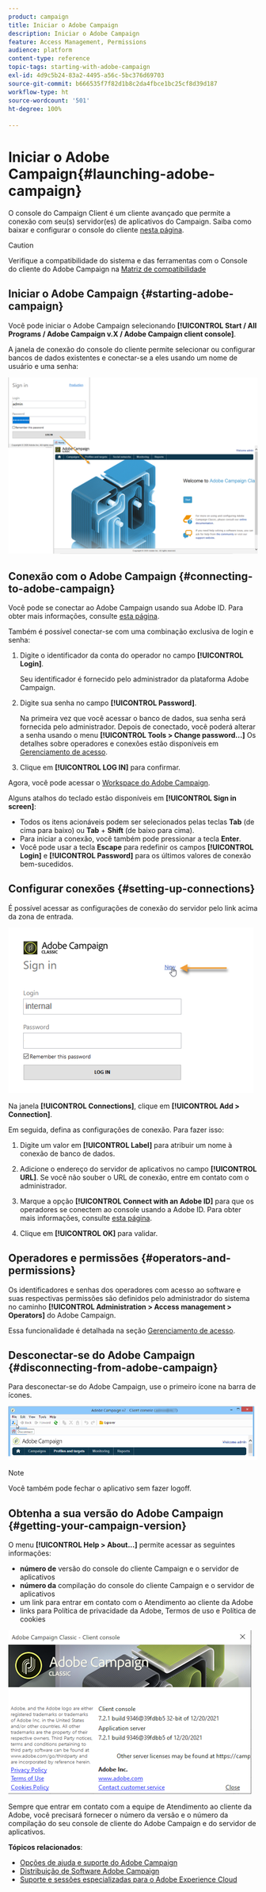 ```yaml
---
product: campaign
title: Iniciar o Adobe Campaign
description: Iniciar o Adobe Campaign
feature: Access Management, Permissions
audience: platform
content-type: reference
topic-tags: starting-with-adobe-campaign
exl-id: 4d9c5b24-83a2-4495-a56c-5bc376d69703
source-git-commit: b666535f7f82d1b8c2da4fbce1bc25cf8d39d187
workflow-type: ht
source-wordcount: '501'
ht-degree: 100%

---
```


# Iniciar o Adobe Campaign{#launching-adobe-campaign}



O console do Campaign Client é um cliente avançado que permite a conexão com seu(s) servidor(es) de aplicativos do Campaign. Saiba como baixar e configurar o console do cliente [nesta página](../../installation/using/installing-the-client-console.md).

>[!CAUTION]
>
>Verifique a compatibilidade do sistema e das ferramentas com o Console do cliente do Adobe Campaign na [Matriz de compatibilidade](../../rn/using/compatibility-matrix.md#ClientConsoleoperatingsystems)

## Iniciar o Adobe Campaign {#starting-adobe-campaign}

Você pode iniciar o Adobe Campaign selecionando **[!UICONTROL Start / All Programs / Adobe Campaign v.X / Adobe Campaign client console]**.

A janela de conexão do console do cliente permite selecionar ou configurar bancos de dados existentes e conectar-se a eles usando um nome de usuário e uma senha:

![](assets/acc-logon.png)

## Conexão com o Adobe Campaign {#connecting-to-adobe-campaign}

Você pode se conectar ao Adobe Campaign usando sua Adobe ID. Para obter mais informações, consulte [esta página](../../integrations/using/about-adobe-id.md).

Também é possível conectar-se com uma combinação exclusiva de login e senha:

1. Digite o identificador da conta do operador no campo **[!UICONTROL Login]**.

   Seu identificador é fornecido pelo administrador da plataforma Adobe Campaign.

1. Digite sua senha no campo **[!UICONTROL Password]**.

   Na primeira vez que você acessar o banco de dados, sua senha será fornecida pelo administrador. Depois de conectado, você poderá alterar a senha usando o menu **[!UICONTROL Tools > Change password...]** Os detalhes sobre operadores e conexões estão disponíveis em [Gerenciamento de acesso](../../platform/using/access-management.md).

1. Clique em **[!UICONTROL LOG IN]** para confirmar.<!--You can also press the **Enter** key to launch connection.-->

Agora, você pode acessar o [Workspace do Adobe Campaign](../../platform/using/adobe-campaign-workspace.md).

Alguns atalhos do teclado estão disponíveis em **[!UICONTROL Sign in screen]**:
* Todos os itens acionáveis podem ser selecionados pelas teclas **Tab** (de cima para baixo) ou **Tab** + **Shift** (de baixo para cima).
* Para iniciar a conexão, você também pode pressionar a tecla **Enter**.
* Você pode usar a tecla **Escape** para redefinir os campos **[!UICONTROL Login]** e **[!UICONTROL Password]** para os últimos valores de conexão bem-sucedidos.

## Configurar conexões {#setting-up-connections}

É possível acessar as configurações de conexão do servidor pelo link acima da zona de entrada.

![](assets/s_ncs_user_connections_management.png)

Na janela **[!UICONTROL Connections]**, clique em **[!UICONTROL Add > Connection]**.

Em seguida, defina as configurações de conexão. Para fazer isso:

1. Digite um valor em **[!UICONTROL Label]** para atribuir um nome à conexão de banco de dados.

1. Adicione o endereço do servidor de aplicativos no campo **[!UICONTROL URL]**. Se você não souber o URL de conexão, entre em contato com o administrador.

1. Marque a opção **[!UICONTROL Connect with an Adobe ID]** para que os operadores se conectem ao console usando a Adobe ID. Para obter mais informações, consulte [esta página](../../integrations/using/about-adobe-id.md).

1. Clique em **[!UICONTROL OK]** para validar.

## Operadores e permissões {#operators-and-permissions}

Os identificadores e senhas dos operadores com acesso ao software e suas respectivas permissões são definidos pelo administrador do sistema no caminho **[!UICONTROL Administration > Access management > Operators]** do Adobe Campaign.

Essa funcionalidade é detalhada na seção [Gerenciamento de acesso](../../platform/using/access-management.md).

## Desconectar-se do Adobe Campaign {#disconnecting-from-adobe-campaign}

Para desconectar-se do Adobe Campaign, use o primeiro ícone na barra de ícones.

![](assets/s_ncs_user_deconnexion.png)

>[!NOTE]
>
>Você também pode fechar o aplicativo sem fazer logoff.

## Obtenha a sua versão do Adobe Campaign {#getting-your-campaign-version}

O menu **[!UICONTROL Help > About...]** permite acessar as seguintes informações:

* **número de** versão do console do cliente Campaign e o servidor de aplicativos
* **número da** compilação do console do cliente Campaign e o servidor de aplicativos
* um link para entrar em contato com o Atendimento ao cliente da Adobe
* links para Política de privacidade da Adobe, Termos de uso e Política de cookies

![](assets/about-acc.png)

Sempre que entrar em contato com a equipe de Atendimento ao cliente da Adobe, você precisará fornecer o número da versão e o número da compilação do seu console de cliente do Adobe Campaign e do servidor de aplicativos.

**Tópicos relacionados**:

* [Opções de ajuda e suporte do Adobe Campaign](../../support.md)
* [Distribuição de Software Adobe Campaign](https://experience.adobe.com/#/downloads/content/software-distribution/br/campaign.html)
* [Suporte e sessões especializadas para o Adobe Experience Cloud](https://helpx.adobe.com/br/enterprise/admin-guide.html/enterprise/using/support-for-experience-cloud.ug.html)

